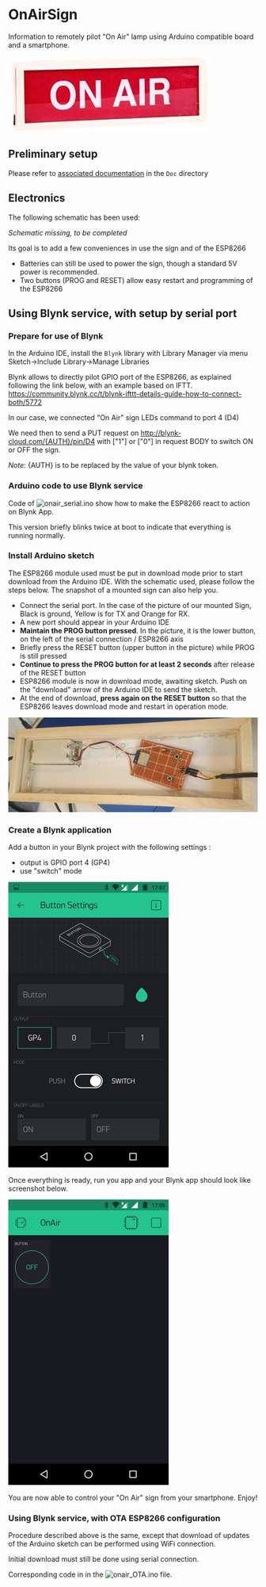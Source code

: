 # OnAirSign
Information to remotely pilot "On Air" lamp using Arduino compatible board and a smartphone.

![On Air lamp](./Doc/onairlamp1.jpg)

## Preliminary setup
Please refer to [associated documentation](Doc/README.md) in the `Doc` directory

## Electronics
The following schematic has been used:

 _Schematic missing, to be completed_ 

Its goal is to add a few conveniences in use the sign and of the ESP8266
* Batteries can still be used to power the sign, though a standard 5V power is recommended.
* Two buttons (PROG and RESET) allow easy restart and programming of the ESP8266


## Using Blynk service, with setup by serial port
### Prepare for use of Blynk

In the Arduino IDE, install the `Blynk` library with Library Manager via menu Sketch->Include Library->Manage Libraries

Blynk allows to directly pilot GPIO port of the ESP8266, as explained following the link below, with an example based on IFTT.
https://community.blynk.cc/t/blynk-ifttt-details-guide-how-to-connect-both/5772

In our case, we connected "On Air" sign LEDs command to port 4 (D4)

We need then to send a PUT request on http://blynk-cloud.com/{AUTH}/pin/D4 with ["1"] or ["0"] in  request BODY to switch ON or OFF the sign.

_Note_: {AUTH} is to be replaced by the value of your blynk token.

### Arduino code to use Blynk service

Code of ![onair_serial.ino](./onair_serial.ino) show how to make the ESP8266 react to action on Blynk App.

This version briefly blinks twice at boot to indicate that everything is running normally.

### Install Arduino sketch

The ESP8266 module used must be put in download mode prior to start download from the Arduino IDE.
With the schematic used, please follow the steps below. The snapshot of a mounted sign can also help you.

* Connect the serial port. In the case of the picture of our mounted Sign, Black is ground, Yellow is for TX and Orange for RX.
* A new port should appear in your Arduino IDE
* **Maintain the PROG button pressed**. In the picture, it is the lower button, on the left of the serial connection / ESP8266 axis
* Briefly press the RESET button (upper button in the picture) while PROG is still pressed
* **Continue to press the PROG button for at least 2 seconds** after release of the RESET button
* ESP8266 module is now in download mode, awaiting sketch. Push on the "download" arrow of the Arduino IDE to send the sketch.
* At the end of download, **press again on the RESET button** so that the ESP8266 leaves download mode and restart in operation mode.


![On AIr Sketch Installation](./Doc/OnAIrSketchInstallation.png)

### Create a Blynk application

Add a button in your Blynk project with the following settings :
* output is GPIO port 4 (GP4)
* use "switch" mode

![Blynk button configuration](./Doc/Blynk_button_configuration.png)

Once everything is ready, run you app and your Blynk app should look like screenshot below.

![Blynk application running](./Doc/Blynk_button_running.png)

You are now able to control your "On Air" sign from your smartphone. Enjoy!

### Using Blynk service, with OTA ESP8266 configuration

Procedure described above is the same, except that download of updates of the Arduino sketch can be performed using WiFi connection.

Initial download must still be done using serial connection. 

Corresponding code in in the ![onair_OTA.ino](./onair_OTA.ino) file.
